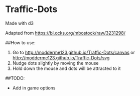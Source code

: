 # Traffic-Dots
Made with d3

Adapted from https://bl.ocks.org/mbostock/raw/3231298/

##How to use:
1. Go to http://modderme123.github.io/Traffic-Dots/canvas or http://modderme123.github.io/Traffic-Dots/svg
2. Nudge dots slightly by moving the mouse
3. Hold down the mouse and dots will be attracted to it

##TODO:
* Add in game options
